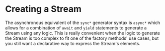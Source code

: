 # Creating a Stream

The asynchronous equivalent of the `sync*` generator syntax is `async*` which allows for a combination of `await` and `yield` statements to generate a Stream using any logic. This is really convenient when the logic to generate the Stream is too complex to fit one of the factory methods' use cases, but you still want a declarative way to express the Stream's elements.
